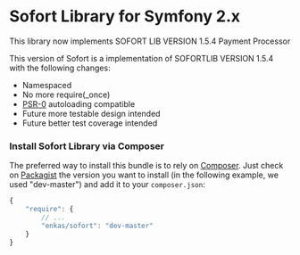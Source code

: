 Sofort Library for Symfony 2.x
============================

This library now implements SOFORT LIB VERSION 1.5.4 Payment Processor

This version of Sofort is a implementation of SOFORTLIB VERSION 1.5.4 with the following changes:

 - Namespaced
 - No more require(_once)
 - [PSR-0](https://github.com/php-fig/fig-standards/blob/master/accepted/PSR-0.md) autoloading compatible
 - Future more testable design intended
 - Future better test coverage intended



### Install Sofort Library via Composer

The preferred way to install this bundle is to rely on [Composer](http://getcomposer.org).
Just check on [Packagist](http://packagist.org/packages/enkas/sofort) the version you want to install (in the following example, we used "dev-master") and add it to your `composer.json`:

``` js
{
    "require": {
        // ...
        "enkas/sofort": "dev-master"
    }
}
```